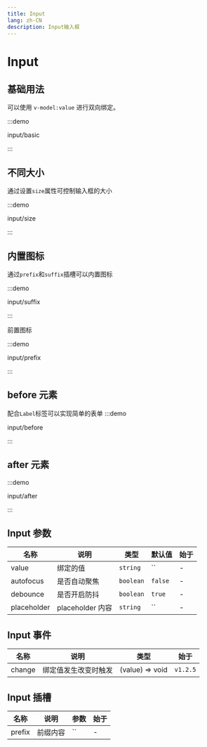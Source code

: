 ```yaml
---
title: Input
lang: zh-CN
description: Input输入框
---
```


# Input

## 基础用法

可以使用 `v-model:value` 进行双向绑定。

:::demo

input/basic

:::

## 不同大小

通过设置`size`属性可控制输入框的大小

:::demo

input/size

:::

## 内置图标

通过`prefix`和`suffix`插槽可以内置图标

:::demo

input/suffix

:::

前置图标

:::demo

input/prefix

:::

## before 元素

配合`Label`标签可以实现简单的表单
:::demo

input/before

:::

## after 元素

:::demo

input/after

:::

## Input 参数

| 名称        | 说明             | 类型      | 默认值  | 始于 |
| ----------- | ---------------- | --------- | ------- | ---- |
| value       | 绑定的值         | `string`  | ``      | -    |
| autofocus   | 是否自动聚焦     | `boolean` | `false` | -    |
| debounce    | 是否开启防抖     | `boolean` | `true`  | -    |
| placeholder | placeholder 内容 | `string`  | ``      | -    |

## Input 事件

| 名称   | 说明                 | 类型            | 始于     |
| ------ | -------------------- | --------------- | -------- |
| change | 绑定值发生改变时触发 | (value) => void | `v1.2.5` |

## Input 插槽

| 名称   | 说明     | 参数 | 始于 |
| ------ | -------- | ---- | ---- |
| prefix | 前缀内容 | ``   | -    |
